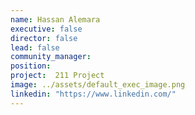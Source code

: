 ```yaml
---
name: Hassan Alemara
executive: false
director: false
lead: false
community_manager:   
position:  
project:  211 Project
image: ../assets/default_exec_image.png
linkedin: "https://www.linkedin.com/"
---
```

